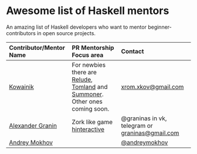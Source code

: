 # Awesome list of Haskell mentors
An amazing list of Haskell developers who want to mentor beginner-contributors in open source projects.

| Contributor/Mentor Name | PR Mentorship Focus area | Contact |
| :-----------            | :---                     |  :---   |
| [Kowainik](https://github.com/kowainik) | For newbies there are [Relude](https://github.com/kowainik/relude), [Tomland](https://github.com/kowainik/tomland) and [Summoner](https://github.com/kowainik/summoner). Other ones coming soon. | xrom.xkov@gmail.com | 
| [Alexander Granin](https://github.com/graninas) | Zork like game [hinteractive](https://github.com/graninas/hinteractive) | @graninas in vk, telegram or graninas@gmail.com|
| [Andrey Mokhov](https://github.com/snowleopard) | | [@andreymokhov](https://twitter.com/andreymokhov) |
